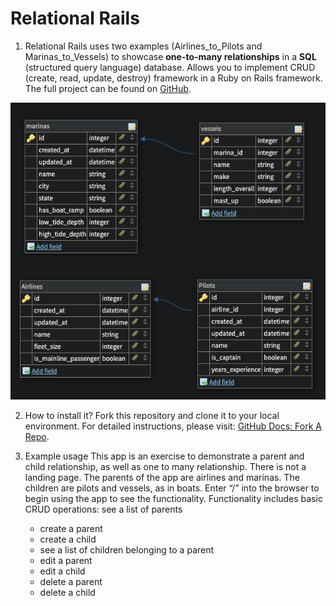 # Relational Rails

1. Relational Rails uses two examples (Airlines_to_Pilots and Marinas_to_Vessels)
to showcase **one-to-many relationships** in a **SQL** (structured query language)
database. Allows you to implement CRUD (create, read, update, destroy)
framework in a Ruby on Rails framework. The full project can be found on [GitHub](https://github.com/r-stemmle/relational_rails).

![Schema Design](SchemaDesign.png)

2. How to install it? Fork this repository and clone it to your local environment. For detailed instructions, please visit: [GitHub Docs: Fork A Repo](https://docs.github.com/en/github/getting-started-with-github/fork-a-repo).

3. Example usage
    This app is an exercise to demonstrate a parent and child relationship, as well as one to many relationship.  There is not a landing page.  The parents of the app are airlines and marinas.  The children are pilots and vessels, as in boats.  Enter “/<parent>” into the browser to begin using the app to see the functionality.  Functionality includes basic CRUD operations:
    see a list of parents
    * create a parent
    * create a child
    * see a list of children belonging to a parent
    * edit a parent
    * edit a child
    * delete a parent
    * delete a child


